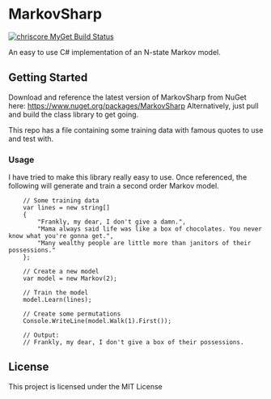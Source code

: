 # MarkovSharp

[![chriscore MyGet Build Status](https://www.myget.org/BuildSource/Badge/chriscore?identifier=2e1ed033-4736-4537-9a85-1ad807bf13c3)](https://www.myget.org/)

An easy to use C# implementation of an N-state Markov model.

## Getting Started

Download and reference the latest version of MarkovSharp from NuGet here: https://www.nuget.org/packages/MarkovSharp
Alternatively, just pull and build the class library to get going.

This repo has a file containing some training data with famous quotes to use and test with.

### Usage

I have tried to make this library really easy to use. Once referenced, the following will generate and train a second order Markov model.

```
	// Some training data
	var lines = new string[]
	{
		"Frankly, my dear, I don't give a damn.",
		"Mama always said life was like a box of chocolates. You never know what you're gonna get.",
		"Many wealthy people are little more than janitors of their possessions."
	};
	
	// Create a new model
	var model = new Markov(2);
	
	// Train the model
	model.Learn(lines);
	
	// Create some permutations
	Console.WriteLine(model.Walk(1).First());
	
	// Output:
	// Frankly, my dear, I don't give a box of their possessions.  
```

## License

This project is licensed under the MIT License

